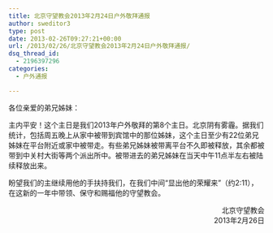```yaml
---
title: 北京守望教会2013年2月24日户外敬拜通报
author: sweditor3
type: post
date: 2013-02-26T09:27:21+00:00
url: /2013/02/26/北京守望教会2013年2月24日户外敬拜通报/
dsq_thread_id:
  - 2196397296
categories:
  - 户外通报

---
```

各位亲爱的弟兄姊妹：

主内平安！这个主日是我们2013年户外敬拜的第8个主日。北京阴有雾霾。据我们统计，包括周五晚上从家中被带到宾馆中的那位姊妹，这个主日至少有22位弟兄姊妹在平台附近或家中被带走。有些弟兄姊妹被带离平台不久即被释放，其余都被带到中关村大街等两个派出所中。被带进去的弟兄姊妹在当天中午11点半左右被陆续释放出来。

盼望我们的主继续用他的手扶持我们，在我们中间“显出他的荣耀来”（约2:11），在这新的一年中带领、保守和赐福他的守望教会。

<p style="text-align: right;">
  北京守望教会<br /> 2013年2月26日
</p>